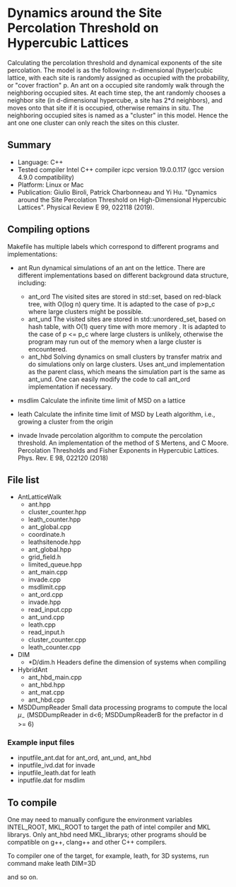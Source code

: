 # Dynamics around the Site Percolation Threshold on Hypercubic Lattices

Calculating the percolation threshold and dynamical exponents of the site percolation. The model is as the following: n-dimensional (hyper)cubic lattice, with each site is randomly assigned as occupied with the probability, or "cover fraction" p. An ant on a occupied site randomly walk through the neighboring occupied sites. At each time step, the ant randomly chooses a neighbor site (in d-dimensional hypercube, a site has 2*d neighbors), and moves onto that site if it is occupied, otherwise remains in situ. The neighboring occupied sites is named as a "cluster" in this model. Hence the ant one one cluster can only reach the sites on this cluster.

## Summary

- Language: C++
- Tested compiler Intel C++ compiler icpc version 19.0.0.117 (gcc version 4.9.0 compatibility)
- Platform: Linux or Mac
- Publication: Giulio Biroli, Patrick Charbonneau and Yi Hu. \"Dynamics around the Site Percolation Threshold on High-Dimensional Hypercubic Lattices\". Physical Review E 99, 022118 (2019). 

## Compiling options

Makefile has multiple labels which correspond to different programs and implementations:

- ant
  Run dynamical simulations of an ant on the lettice. There are different implementations based on different background data structure, including:
  - ant_ord
     The visited sites are stored in std::set, based on red-black tree, with O(log n) query time. It is adapted to the case of p>p_c where large clusters might be possible.
  - ant_und
     The visited sites are stored in std::unordered_set, based on hash table, with O(1) query time with more memory . It is adapted to the case of p <= p_c where large clusters is unlikely, otherwise the program may run out of the memory when a large cluster is encountered.
  - ant_hbd
     Solving dynamics on small clusters by transfer matrix and do simulations only on large clusters. Uses ant_und implementation as the parent class, which means the simulation part is the same as ant_und. One can easily modify the code to call ant_ord implementation if necessary.

- msdlim
  Calculate the infinite time limit of MSD on a lattice

- leath
  Calculate the infinite time limit of MSD by Leath algorithm, i.e., growing a cluster from the origin

- invade
  Invade percolation algorithm to compute the percolation threshold. An implementation of the method of S Mertens, and C Moore. Percolation Thresholds and Fisher Exponents in Hypercubic Lattices. Phys. Rev. E 98, 022120 (2018)

## File list

- AntLatticeWalk
  - ant.hpp
  - cluster_counter.hpp
  - leath_counter.hpp
  - ant_global.cpp
  - coordinate.h
  - leathsitenode.hpp
  - ant_global.hpp
  - grid_field.h
  - limited_queue.hpp
  - ant_main.cpp
  - invade.cpp
  - msdlimit.cpp
  - ant_ord.cpp
  - invade.hpp
  - read_input.cpp
  - ant_und.cpp
  - leath.cpp
  - read_input.h
  - cluster_counter.cpp
  - leath_counter.cpp
- DIM
  - *D/dim.h Headers define the dimension of systems when compiling
- HybridAnt
  - ant_hbd_main.cpp
  - ant_hbd.hpp
  - ant_mat.cpp
  - ant_hbd.cpp
- MSDDumpReader  Small data processing programs to compute the local $\mu_-$ 
  (MSDDumpReader in d<6; MSDDumpReaderB for the prefactor in d >= 6)

### Example input files
- inputfile_ant.dat
  for ant_ord, ant_und, ant_hbd
- inputfile_ivd.dat
  for invade
- inputfile_leath.dat
  for leath
- inputfile.dat
  for msdlim

## To compile

One may need to manually configure the environment variables INTEL_ROOT, MKL_ROOT to target the path of intel compiler and MKL librarys. Only ant_hbd need MKL_librarys; other programs should be compatible on g++, clang++ and other C++ compilers.

To compiler one of the target, for example, leath, for 3D systems, run command
make leath DIM=3D

and so on.

